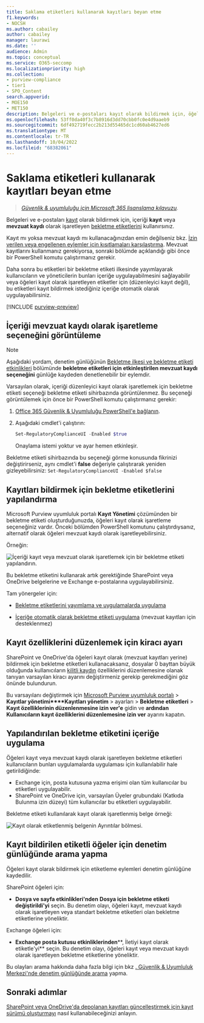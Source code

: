 ```yaml
---
title: Saklama etiketleri kullanarak kayıtları beyan etme
f1.keywords:
- NOCSH
ms.author: cabailey
author: cabailey
manager: laurawi
ms.date: ''
audience: Admin
ms.topic: conceptual
ms.service: O365-seccomp
ms.localizationpriority: high
ms.collection:
- purview-compliance
- tier1
- SPO_Content
search.appverid:
- MOE150
- MET150
description: Belgeleri ve e-postaları kayıt olarak bildirmek için, öğeleri kayıt veya mevzuat kaydı olarak işaretleyen Microsoft 365 bekletme etiketlerini kullanın.
ms.openlocfilehash: 53ff0da40f3c7b8916d3dd70cbb0fc0e4d9aaeb9
ms.sourcegitcommit: 6df492719fecc2b213d55465dc1cd60ab4627ed6
ms.translationtype: MT
ms.contentlocale: tr-TR
ms.lasthandoff: 10/04/2022
ms.locfileid: "68382061"
---
```

# <a name="declare-records-by-using-retention-labels"></a>Saklama etiketleri kullanarak kayıtları beyan etme

>*[Güvenlik & uyumluluğu için Microsoft 365 lisanslama kılavuzu](/office365/servicedescriptions/microsoft-365-service-descriptions/microsoft-365-tenantlevel-services-licensing-guidance/microsoft-365-security-compliance-licensing-guidance).*

Belgeleri ve e-postaları [kayıt](records-management.md#records) olarak bildirmek için, içeriği **kayıt** veya **mevzuat kaydı** olarak işaretleyen [bekletme etiketlerini](retention.md#retention-labels) kullanırsınız.

Kayıt mı yoksa mevzuat kaydı mı kullanacağınızdan emin değilseniz bkz. [İzin verilen veya engellenen eylemler için kısıtlamaları karşılaştırma](records-management.md#compare-restrictions-for-what-actions-are-allowed-or-blocked). Mevzuat kayıtlarını kullanmanız gerekiyorsa, sonraki bölümde açıklandığı gibi önce bir PowerShell komutu çalıştırmanız gerekir.

Daha sonra bu etiketleri bir bekletme etiketi ilkesinde yayımlayarak kullanıcıların ve yöneticilerin bunları içeriğe uygulayabilmesini sağlayabilir veya öğeleri kayıt olarak işaretleyen etiketler için (düzenleyici kayıt değil), bu etiketleri kayıt bildirmek istediğiniz içeriğe otomatik olarak uygulayabilirsiniz.

[!INCLUDE [purview-preview](../includes/purview-preview.md)]

## <a name="how-to-display-the-option-to-mark-content-as-a-regulatory-record"></a>İçeriği mevzuat kaydı olarak işaretleme seçeneğini görüntüleme

> [!NOTE]
> Aşağıdaki yordam, denetim günlüğünün [Bekletme ilkesi ve bekletme etiketi etkinlikleri](search-the-audit-log-in-security-and-compliance.md#retention-policy-and-retention-label-activities) bölümünde **bekletme etiketleri için etkinleştirilen mevzuat kaydı seçeneğini** günlüğe kaydeden denetlenebilir bir eylemdir.

Varsayılan olarak, içeriği düzenleyici kayıt olarak işaretlemek için bekletme etiketi seçeneği bekletme etiketi sihirbazında görüntülenmez. Bu seçeneği görüntülemek için önce bir PowerShell komutu çalıştırmanız gerekir:

1. [Office 365 Güvenlik & Uyumluluğu PowerShell'e bağlanın](/powershell/exchange/office-365-scc/connect-to-scc-powershell/connect-to-scc-powershell).

2. Aşağıdaki cmdlet'i çalıştırın:

    ```powershell
    Set-RegulatoryComplianceUI -Enabled $true
    ````

    Onaylama istemi yoktur ve ayar hemen etkinleşir.

Bekletme etiketi sihirbazında bu seçeneği görme konusunda fikrinizi değiştirirseniz, aynı cmdlet'i **false** değeriyle çalıştırarak yeniden gizleyebilirsiniz: `Set-RegulatoryComplianceUI -Enabled $false`

## <a name="configuring-retention-labels-to-declare-records"></a>Kayıtları bildirmek için bekletme etiketlerini yapılandırma

Microsoft Purview uyumluluk portalı **Kayıt Yönetimi** çözümünden bir bekletme etiketi oluşturduğunuzda, öğeleri kayıt olarak işaretleme seçeneğiniz vardır. Önceki bölümden PowerShell komutunu çalıştırdıysanız, alternatif olarak öğeleri mevzuat kaydı olarak işaretleyebilirsiniz.

Örneğin:

![İçeriği kayıt veya mevzuat olarak işaretlemek için bir bekletme etiketi yapılandırın.](../media/declare-records.png)

Bu bekletme etiketini kullanarak artık gerektiğinde SharePoint veya OneDrive belgelerine ve Exchange e-postalarına uygulayabilirsiniz.

Tam yönergeler için:

- [Bekletme etiketlerini yayımlama ve uygulamalarda uygulama](create-apply-retention-labels.md)

- [İçeriğe otomatik olarak bekletme etiketi uygulama](apply-retention-labels-automatically.md) (mevzuat kayıtları için desteklenmez)

## <a name="tenant-setting-for-editing-record-properties"></a>Kayıt özelliklerini düzenlemek için kiracı ayarı

SharePoint ve OneDrive'da öğeleri kayıt olarak (mevzuat kayıtları yerine) bildirmek için bekletme etiketleri kullanacaksanız, dosyalar 0 bayttan büyük olduğunda kullanıcıların [kilitli kaydın](record-versioning.md) özelliklerini düzenlemesine olanak tanıyan varsayılan kiracı ayarını değiştirmeniz gerekip gerekmediğini göz önünde bulundurun.

Bu varsayılanı değiştirmek için [Microsoft Purview uyumluluk portalı](https://compliance.microsoft.com/) >  **Kayıtlar yönetimi****Kayıtları yönetim** >  ayarları  > **Bekletme etiketleri** > **Kayıt özelliklerinin düzenlenmesine izin ver'e** gidin ve **ardından Kullanıcıların kayıt özelliklerini düzenlemesine izin ver** ayarını kapatın.

## <a name="applying-the-configured-retention-label-to-content"></a>Yapılandırılan bekletme etiketini içeriğe uygulama

Öğeleri kayıt veya mevzuat kaydı olarak işaretleyen bekletme etiketleri kullanıcıların bunları uygulamalarda uygulaması için kullanılabilir hale getirildiğinde:

- Exchange için, posta kutusuna yazma erişimi olan tüm kullanıcılar bu etiketleri uygulayabilir.
- SharePoint ve OneDrive için, varsayılan Üyeler grubundaki (Katkıda Bulunma izin düzeyi) tüm kullanıcılar bu etiketleri uygulayabilir.

Bekletme etiketi kullanılarak kayıt olarak işaretlenmiş belge örneği:

![Kayıt olarak etiketlenmiş belgenin Ayrıntılar bölmesi.](../media/recordversioning7.png)

## <a name="searching-the-audit-log-for-labeled-items-that-were-declared-records"></a>Kayıt bildirilen etiketli öğeler için denetim günlüğünde arama yapma

Öğeleri kayıt olarak bildirmek için etiketleme eylemleri denetim günlüğüne kaydedilir.

SharePoint öğeleri için:
- **Dosya ve sayfa etkinlikleri'nden** **Dosya için bekletme etiketi değiştirildi'yi** seçin. Bu denetim olayı, öğeleri kayıt, mevzuat kaydı olarak işaretleyen veya standart bekletme etiketleri olan bekletme etiketlerine yöneliktir.

Exchange öğeleri için:
- **Exchange posta kutusu etkinliklerinden****, İletiyi kayıt olarak etiketle'yi** seçin. Bu denetim olayı, öğeleri kayıt veya mevzuat kaydı olarak işaretleyen bekletme etiketlerine yöneliktir.

Bu olayları arama hakkında daha fazla bilgi için bkz [. Güvenlik & Uyumluluk Merkezi'nde denetim günlüğünde arama](search-the-audit-log-in-security-and-compliance.md#file-and-page-activities) yapma.

## <a name="next-steps"></a>Sonraki adımlar

[SharePoint veya OneDrive'da depolanan kayıtları güncelleştirmek için kayıt sürümü oluşturmayı](record-versioning.md) nasıl kullanabileceğinizi anlayın.
